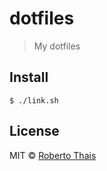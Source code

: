 # dotfiles

> My dotfiles

## Install

```shell
$ ./link.sh
```

## License

MIT © [Roberto Thais](https://robertothais.org)
